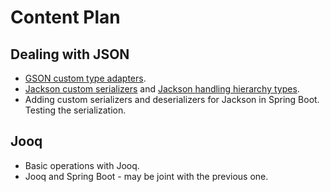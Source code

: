 # Content Plan

## Dealing with JSON

* [GSON custom type adapters](../google-gson/docs/001-custom-type-adapter.md).
* [Jackson custom serializers](../jackson/docs/001-custom-serializers.md) and [Jackson handling hierarchy types](../jackson/docs/002-include-type-information.md).
* Adding custom serializers and deserializers for Jackson in Spring Boot. Testing the serialization.

## Jooq

* Basic operations with Jooq.
* Jooq and Spring Boot - may be joint with the previous one.
